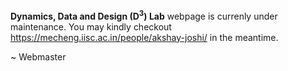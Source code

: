 **Dynamics, Data and Design (D<sup>3</sup>) Lab** webpage is currenly under maintenance. You may kindly checkout https://mecheng.iisc.ac.in/people/akshay-joshi/ in the meantime.

~ Webmaster